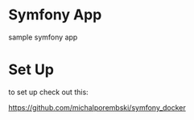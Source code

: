 # Symfony App

sample symfony app

# Set Up

to set up check out this:

https://github.com/michalporembski/symfony_docker